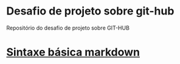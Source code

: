 # Desafio de projeto sobre git-hub
Repositório do desafio de projeto sobre GIT-HUB

# [Sintaxe básica markdown](http://www.markdownguide.org/basic-syntax/)
